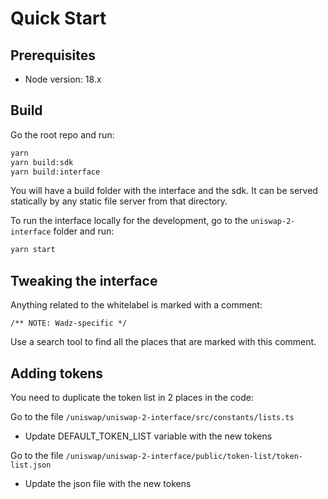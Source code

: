 # Quick Start
## Prerequisites
- Node version: 18.x

## Build
Go the root repo and run:
```bash
yarn
yarn build:sdk
yarn build:interface
```

You will have a build folder with the interface and the sdk.
It can be served statically by any static file server from that directory.

To run the interface locally for the development, go to the `uniswap-2-interface` folder and run:
```bash
yarn start
```


## Tweaking the interface
Anything related to the whitelabel is marked with a comment:
```
/** NOTE: Wadz-specific */
```

Use a search tool to find all the places that are marked with this comment.

## Adding tokens
You need to duplicate the token list in 2 places in the code:

Go to the file `/uniswap/uniswap-2-interface/src/constants/lists.ts`
- Update DEFAULT_TOKEN_LIST variable with the new tokens

Go to the file `/uniswap/uniswap-2-interface/public/token-list/token-list.json`
- Update the json file with the new tokens
